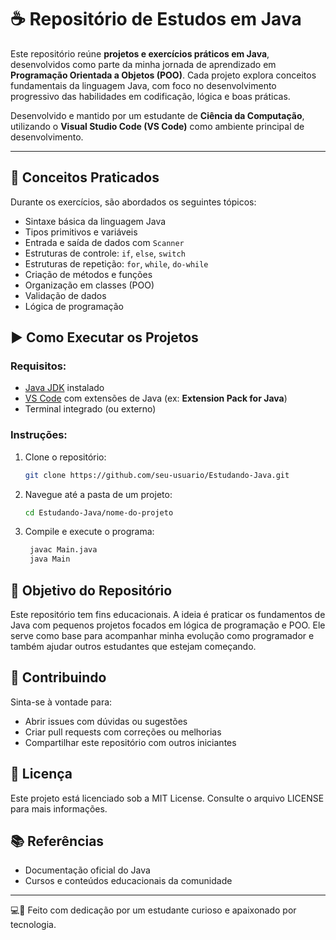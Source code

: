 # ☕ Repositório de Estudos em Java

Este repositório reúne **projetos e exercícios práticos em Java**, desenvolvidos como parte da minha jornada de aprendizado em **Programação Orientada a Objetos (POO)**. Cada projeto explora conceitos fundamentais da linguagem Java, com foco no desenvolvimento progressivo das habilidades em codificação, lógica e boas práticas.

Desenvolvido e mantido por um estudante de **Ciência da Computação**, utilizando o **Visual Studio Code (VS Code)** como ambiente principal de desenvolvimento.

---

## 🧠 Conceitos Praticados

Durante os exercícios, são abordados os seguintes tópicos:

- Sintaxe básica da linguagem Java  
- Tipos primitivos e variáveis  
- Entrada e saída de dados com `Scanner`  
- Estruturas de controle: `if`, `else`, `switch`  
- Estruturas de repetição: `for`, `while`, `do-while`  
- Criação de métodos e funções  
- Organização em classes (POO)  
- Validação de dados  
- Lógica de programação


## ▶️ Como Executar os Projetos

### Requisitos:

- [Java JDK](https://www.oracle.com/java/technologies/javase-downloads.html) instalado  
- [VS Code](https://code.visualstudio.com/) com extensões de Java (ex: **Extension Pack for Java**)  
- Terminal integrado (ou externo)  

### Instruções:

1. Clone o repositório:
   ```bash
   git clone https://github.com/seu-usuario/Estudando-Java.git
   ```

2. Navegue até a pasta de um projeto:
   ```bash
   cd Estudando-Java/nome-do-projeto
   ```

3. Compile e execute o programa:
   ```bash
    javac Main.java
    java Main
    ```

## 📌 Objetivo do Repositório
Este repositório tem fins educacionais. A ideia é praticar os fundamentos de Java com pequenos projetos focados em lógica de programação e POO. Ele serve como base para acompanhar minha evolução como programador e também ajudar outros estudantes que estejam começando.


## 🤝 Contribuindo
Sinta-se à vontade para:
* Abrir issues com dúvidas ou sugestões
* Criar pull requests com correções ou melhorias
* Compartilhar este repositório com outros iniciantes


## 📄 Licença
Este projeto está licenciado sob a MIT License. Consulte o arquivo LICENSE para mais informações.


## 📚 Referências
* Documentação oficial do Java
* Cursos e conteúdos educacionais da comunidade

---
💻🚀 Feito com dedicação por um estudante curioso e apaixonado por tecnologia. 
